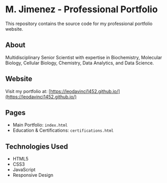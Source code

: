 # M. Jimenez - Professional Portfolio

This repository contains the source code for my professional portfolio website.

## About
Multidisciplinary Senior Scientist with expertise in Biochemistry, Molecular Biology, Cellular Biology, Chemistry, Data Analytics, and Data Science.

## Website
Visit my portfolio at: [https://leodavinci1452.github.io/](https://leodavinci1452.github.io/)

## Pages
- Main Portfolio: `index.html`
- Education & Certifications: `certifications.html`

## Technologies Used
- HTML5
- CSS3
- JavaScript
- Responsive Design
